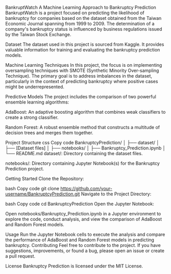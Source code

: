 BankruptWatch
A Machine Learning Approach to Bankruptcy Prediction
BankruptWatch is a project focused on predicting the likelihood of bankruptcy for companies based on the dataset obtained from the Taiwan Economic Journal spanning from 1999 to 2009. The determination of a company's bankruptcy status is influenced by business regulations issued by the Taiwan Stock Exchange.

Dataset
The dataset used in this project is sourced from Kaggle. It provides valuable information for training and evaluating the bankruptcy prediction models.

Machine Learning Techniques
In this project, the focus is on implementing oversampling techniques with SMOTE (Synthetic Minority Over-sampling Technique). The primary goal is to address imbalances in the dataset, particularly in the context of predicting bankruptcy where positive cases might be underrepresented.

Predictive Models
The project includes the comparison of two powerful ensemble learning algorithms:

AdaBoost: An adaptive boosting algorithm that combines weak classifiers to create a strong classifier.

Random Forest: A robust ensemble method that constructs a multitude of decision trees and merges them together.

Project Structure
css
Copy code
BankruptcyPrediction/
│
├── dataset/
│   ├── [Dataset files]
│
├── notebooks/
│   ├── Bankruptcy_Prediction.ipynb
│
└── README.md
dataset/: Directory containing the dataset files.

notebooks/: Directory containing Jupyter Notebook(s) for the Bankruptcy Prediction project.

Getting Started
Clone the Repository:

bash
Copy code
git clone https://github.com/your-username/BankruptcyPrediction.git
Navigate to the Project Directory:

bash
Copy code
cd BankruptcyPrediction
Open the Jupyter Notebook:

Open notebooks/Bankruptcy_Prediction.ipynb in a Jupyter environment to explore the code, conduct analysis, and view the comparison of AdaBoost and Random Forest models.

Usage
Run the Jupyter Notebook cells to execute the analysis and compare the performance of AdaBoost and Random Forest models in predicting bankruptcy.
Contributing
Feel free to contribute to the project. If you have suggestions, improvements, or found a bug, please open an issue or create a pull request.

License
Bankruptcy Prediction is licensed under the MIT License.
